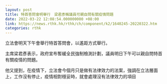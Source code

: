 ```yaml
---
layout: post
title: 特首答問會明舉行　梁君彥稱議員可親自問有關疫情問題
date: 2022-03-22 12:08:54.000000000 +08:00
link: https://news.rthk.hk/rthk/ch/component/k2/1640245-20220322.htm
categories: rthk
---
```


立法會明天下午會舉行特首答問會，以遙距方式舉行。

主席梁君彥表示，政府宣布暫緩全民強制檢測計劃，議員明日下午可以親自問特首有關疫情的問題。

他又提到，在疫情下，立法會今個月只是做有法律效力的法案，強調在立法層面上，工作沒有停止，疫情相對穩妥時，就會處理沒有法律效力的項目
